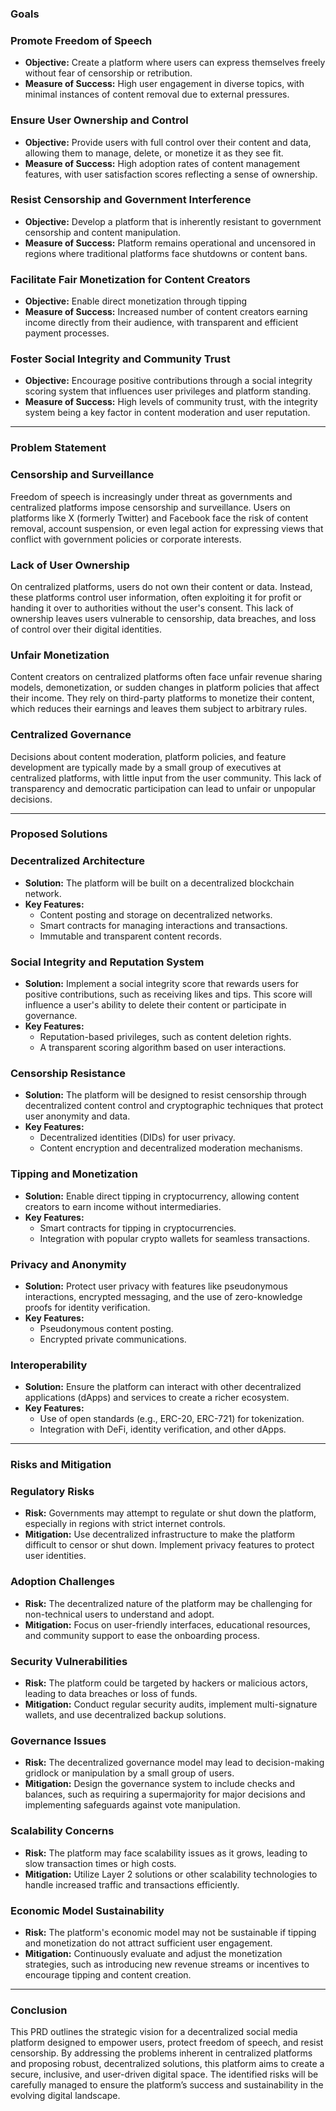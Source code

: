 ### **Goals**

### **Promote Freedom of Speech**

- **Objective:** Create a platform where users can express themselves freely without fear of censorship or retribution.
- **Measure of Success:** High user engagement in diverse topics, with minimal instances of content removal due to external pressures.

### **Ensure User Ownership and Control**

- **Objective:** Provide users with full control over their content and data, allowing them to manage, delete, or monetize it as they see fit.
- **Measure of Success:** High adoption rates of content management features, with user satisfaction scores reflecting a sense of ownership.

### **Resist Censorship and Government Interference**

- **Objective:** Develop a platform that is inherently resistant to government censorship and content manipulation.
- **Measure of Success:** Platform remains operational and uncensored in regions where traditional platforms face shutdowns or content bans.

### **Facilitate Fair Monetization for Content Creators**

- **Objective:** Enable direct monetization through tipping
- **Measure of Success:** Increased number of content creators earning income directly from their audience, with transparent and efficient payment processes.

### **Foster Social Integrity and Community Trust**

- **Objective:** Encourage positive contributions through a social integrity scoring system that influences user privileges and platform standing.
- **Measure of Success:** High levels of community trust, with the integrity system being a key factor in content moderation and user reputation.

---

### **Problem Statement**

### **Censorship and Surveillance**

Freedom of speech is increasingly under threat as governments and centralized platforms impose censorship and surveillance. Users on platforms like X (formerly Twitter) and Facebook face the risk of content removal, account suspension, or even legal action for expressing views that conflict with government policies or corporate interests.

### **Lack of User Ownership**

On centralized platforms, users do not own their content or data. Instead, these platforms control user information, often exploiting it for profit or handing it over to authorities without the user's consent. This lack of ownership leaves users vulnerable to censorship, data breaches, and loss of control over their digital identities.

### **Unfair Monetization**

Content creators on centralized platforms often face unfair revenue sharing models, demonetization, or sudden changes in platform policies that affect their income. They rely on third-party platforms to monetize their content, which reduces their earnings and leaves them subject to arbitrary rules.

### **Centralized Governance**

Decisions about content moderation, platform policies, and feature development are typically made by a small group of executives at centralized platforms, with little input from the user community. This lack of transparency and democratic participation can lead to unfair or unpopular decisions.

---

### **Proposed Solutions**

### **Decentralized Architecture**

- **Solution:** The platform will be built on a decentralized blockchain network.
- **Key Features:**
    - Content posting and storage on decentralized networks.
    - Smart contracts for managing interactions and transactions.
    - Immutable and transparent content records.

### **Social Integrity and Reputation System**

- **Solution:** Implement a social integrity score that rewards users for positive contributions, such as receiving likes and tips. This score will influence a user's ability to delete their content or participate in governance.
- **Key Features:**
    - Reputation-based privileges, such as content deletion rights.
    - A transparent scoring algorithm based on user interactions.

### **Censorship Resistance**

- **Solution:** The platform will be designed to resist censorship through decentralized content control and cryptographic techniques that protect user anonymity and data.
- **Key Features:**
    - Decentralized identities (DIDs) for user privacy.
    - Content encryption and decentralized moderation mechanisms.

### **Tipping and Monetization**

- **Solution:** Enable direct tipping in cryptocurrency, allowing content creators to earn income without intermediaries.
- **Key Features:**
    - Smart contracts for tipping in cryptocurrencies.
    - Integration with popular crypto wallets for seamless transactions.

### **Privacy and Anonymity**

- **Solution:** Protect user privacy with features like pseudonymous interactions, encrypted messaging, and the use of zero-knowledge proofs for identity verification.
- **Key Features:**
    - Pseudonymous content posting.
    - Encrypted private communications.

### **Interoperability**

- **Solution:** Ensure the platform can interact with other decentralized applications (dApps) and services to create a richer ecosystem.
- **Key Features:**
    - Use of open standards (e.g., ERC-20, ERC-721) for tokenization.
    - Integration with DeFi, identity verification, and other dApps.

---

### **Risks and Mitigation**

### **Regulatory Risks**

- **Risk:** Governments may attempt to regulate or shut down the platform, especially in regions with strict internet controls.
- **Mitigation:** Use decentralized infrastructure to make the platform difficult to censor or shut down. Implement privacy features to protect user identities.

### **Adoption Challenges**

- **Risk:** The decentralized nature of the platform may be challenging for non-technical users to understand and adopt.
- **Mitigation:** Focus on user-friendly interfaces, educational resources, and community support to ease the onboarding process.

### **Security Vulnerabilities**

- **Risk:** The platform could be targeted by hackers or malicious actors, leading to data breaches or loss of funds.
- **Mitigation:** Conduct regular security audits, implement multi-signature wallets, and use decentralized backup solutions.

### **Governance Issues**

- **Risk:** The decentralized governance model may lead to decision-making gridlock or manipulation by a small group of users.
- **Mitigation:** Design the governance system to include checks and balances, such as requiring a supermajority for major decisions and implementing safeguards against vote manipulation.

### **Scalability Concerns**

- **Risk:** The platform may face scalability issues as it grows, leading to slow transaction times or high costs.
- **Mitigation:** Utilize Layer 2 solutions or other scalability technologies to handle increased traffic and transactions efficiently.

### **Economic Model Sustainability**

- **Risk:** The platform's economic model may not be sustainable if tipping and monetization do not attract sufficient user engagement.
- **Mitigation:** Continuously evaluate and adjust the monetization strategies, such as introducing new revenue streams or incentives to encourage tipping and content creation.

---

### **Conclusion**

This PRD outlines the strategic vision for a decentralized social media platform designed to empower users, protect freedom of speech, and resist censorship. By addressing the problems inherent in centralized platforms and proposing robust, decentralized solutions, this platform aims to create a secure, inclusive, and user-driven digital space. The identified risks will be carefully managed to ensure the platform’s success and sustainability in the evolving digital landscape.